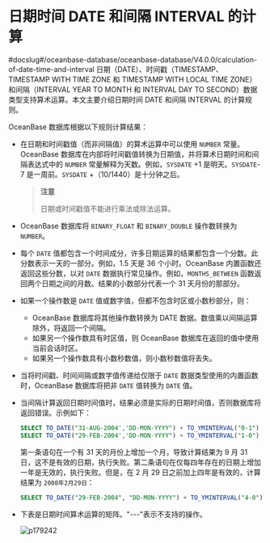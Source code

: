 日期时间 DATE 和间隔 INTERVAL 的计算 
===============================================
#docslug#/oceanbase-database/oceanbase-database/V4.0.0/calculation-of-date-time-and-interval
日期（DATE）、时间戳（TIMESTAMP、TIMESTAMP WITH TIME ZONE 和 TIMESTAMP WITH LOCAL TIME ZONE）和间隔（INTERVAL YEAR TO MONTH 和 INTERVAL DAY TO SECOND）数据类型支持算术运算。本文主要介绍日期时间 DATE 和间隔 INTERVAL 的计算规则。

OceanBase 数据库根据以下规则计算结果：

* 在日期和时间戳值（而非间隔值）的算术运算中可以使用 `NUMBER` 常量。OceanBase 数据库在内部将时间戳值转换为日期值，并将算术日期时间和间隔表达式中的 `NUMBER` 常量解释为天数。例如，`SYSDATE` +1 是明天。`SYSDATE`-7 是一周前。`SYSDATE` +（10/1440）是十分钟之后。

  >**注意**
  >
  >日期或时间戳值不能进行乘法或除法运算。
  

* OceanBase 数据库将 `BINARY_FLOAT` 和 `BINARY_DOUBLE` 操作数转换为 `NUMBER`。

  

* 每个 `DATE` 值都包含一个时间成分，许多日期运算的结果都包含一个分数。此分数表示一天的一部分。例如，1.5 天是 36 个小时。OceanBase 内置函数还返回这些分数，以对 `DATE` 数据执行常见操作。例如，`MONTHS_BETWEEN` 函数返回两个日期之间的月数。结果的小数部分代表一个 31 天月份的那部分。

  

* 如果一个操作数是 `DATE` 值或数字值，但都不包含时区或小数秒部分，则：

   * OceanBase 数据库将其他操作数转换为 DATE 数据。数值乘以间隔运算除外，将返回一个间隔。
   * 如果另一个操作数具有时区值，则 OceanBase 数据库在返回的值中使用当前会话时区。
   * 如果另一个操作数具有小数秒数值，则小数秒数值将丢失。




* 当将时间戳、时间间隔或数字值传递给仅限于 `DATE` 数据类型使用的内置函数时，OceanBase 数据库将把非 `DATE` 值转换为 `DATE` 值。

  

* 当间隔计算返回日期时间值时，结果必须是实际的日期时间值，否则数据库将返回错误。示例如下：

  ```sql
  SELECT TO_DATE("31-AUG-2004','DD-MON-YYYY") + TO_YMINTERVAL("0-1") FROM DUAL;
  SELECT TO_DATE("29-FEB-2004','DD-MON-YYYY") + TO_YMINTERVAL("1-0") FROM DUAL;
  ```

  

  第一条语句在一个有 31 天的月份上增加一个月，导致计算结果为 9 月 31 日，这不是有效的日期，执行失败。第二条语句在仅每四年存在的日期上增加一年是无效的，执行失败。但是，在 2 月 29 日之前加上四年是有效的，计算结果为 `2008年2月29日`：

  ```sql
  SELECT TO_DATE("29-FEB-2004", "DD-MON-YYYY") + TO_YMINTERVAL("4-0") FROM DUAL;
  ```

  


* 下表是日期时间算术运算的矩阵。"---"表示不支持的操作。

  ![p179242](https://help-static-aliyun-doc.aliyuncs.com/assets/img/zh-CN/7110319361/p367602.png)
  



